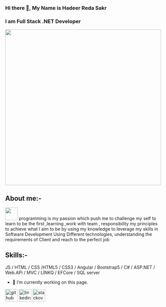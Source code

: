 ### Hi there 👋, My Name is Hadeer Reda Sakr
### I am Full Stack  .NET Developer
<img src='https://cdn.dribbble.com/users/1364029/screenshots/16093268/media/68e82a7fb4904614a9066d6b540c14b2.gif' height='500px' width='500px' >



## About me:-

 
  <span>  <img src='https://media1.giphy.com/media/lP8xu5t2DLGG045H8F/giphy.gif' height='40px' width='40px'> programming is my passion which push me to challenge my self to learn to be the first ,learning ,work with team , responsibility my principles to achieve what I aim to be by using my knowledge to leverage my skills in Software Development Using Different technologies, understanding the requirements of Client and reach to the perfect job  </span>



## Skills:-  
JS / HTML / CSS /HTML5 / CSS3 / Angular / Bootstrap5 / C# / ASP.NET / Web.APi / MVC / LINKQ / EFCore / SQL server

- 🔭 I’m currently working on this page. 


 [<img src='https://cdn.jsdelivr.net/npm/simple-icons@3.0.1/icons/github.svg' alt='github' height='40'>](https://github.com/Hadeer-reda-sakr) 
 [<img src='https://cdn.jsdelivr.net/npm/simple-icons@3.0.1/icons/linkedin.svg' alt='linkedin' height='40'>](https://www.linkedin.com/in/https://www.linkedin.com/in/hadeer-sakr-0a7430185//) 
 [<img src='https://cdn.jsdelivr.net/npm/simple-icons@3.0.1/icons/stackoverflow.svg' alt='stackoverflow' height='40'>](https://stackoverflow.com/users/https://stackoverflow.com/users/22487568/hadeer-sakr)  



